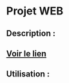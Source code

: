# Projet WEB 

## Description :

## [Voir le lien](https://phildaiguille.github.io/MasterBrain_Game/)

## Utilisation :


